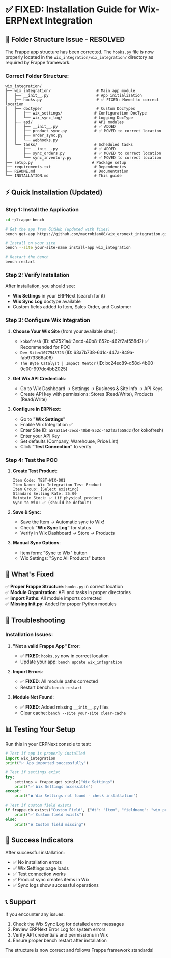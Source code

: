 # ✅ FIXED: Installation Guide for Wix-ERPNext Integration

## 🔧 Folder Structure Issue - RESOLVED

The Frappe app structure has been corrected. The `hooks.py` file is now properly located in the `wix_integration/wix_integration/` directory as required by Frappe framework.

### Correct Folder Structure:
```
wix_integration/
├── wix_integration/                    # Main app module
│   ├── __init__.py                     # App initialization
│   ├── hooks.py                        # ✅ FIXED: Moved to correct location
│   ├── doctype/                        # Custom DocTypes
│   │   ├── wix_settings/              # Configuration DocType
│   │   └── wix_sync_log/              # Logging DocType
│   ├── api/                           # API modules  
│   │   ├── __init__.py                # ✅ ADDED
│   │   ├── product_sync.py            # ✅ MOVED to correct location
│   │   ├── order_sync.py              
│   │   └── webhooks.py                
│   └── tasks/                         # Scheduled tasks
│       ├── __init__.py                # ✅ ADDED
│       ├── sync_orders.py             # ✅ MOVED to correct location
│       └── sync_inventory.py          # ✅ MOVED to correct location
├── setup.py                          # Package setup
├── requirements.txt                   # Dependencies
├── README.md                          # Documentation
└── INSTALLATION.md                    # This guide
```

## ⚡ Quick Installation (Updated)

### Step 1: Install the Application
```bash
cd ~/frappe-bench

# Get the app from GitHub (updated with fixes)
bench get-app https://github.com/macrobian88/wix_erpnext_integration.git

# Install on your site
bench --site your-site-name install-app wix_integration

# Restart the bench
bench restart
```

### Step 2: Verify Installation
After installation, you should see:
- **Wix Settings** in your ERPNext (search for it)
- **Wix Sync Log** doctype available
- Custom fields added to Item, Sales Order, and Customer

### Step 3: Configure Wix Integration

1. **Choose Your Wix Site** (from your available sites):
   - `kokofresh` (ID: a57521a4-3ecd-40b8-852c-462f2af558d2) ✅ Recommended for POC
   - `Dev Sitex1077548723` (ID: 63a7b738-6d1c-447a-849a-fab973366a06)  
   - `The Byte Catalyst | Impact Mentor` (ID: bc24ec89-d58d-4b00-9c00-997dc4bb2025)

2. **Get Wix API Credentials**:
   - Go to Wix Dashboard → Settings → Business & Site Info → API Keys
   - Create API key with permissions: Stores (Read/Write), Products (Read/Write)

3. **Configure in ERPNext**:
   - Go to **"Wix Settings"** 
   - Enable Wix Integration ✅
   - Enter Site ID: `a57521a4-3ecd-40b8-852c-462f2af558d2` (for kokofresh)
   - Enter your API Key
   - Set defaults (Company, Warehouse, Price List)
   - Click **"Test Connection"** to verify

### Step 4: Test the POC

1. **Create Test Product**:
   ```
   Item Code: TEST-WIX-001
   Item Name: Wix Integration Test Product
   Item Group: [Select existing]
   Standard Selling Rate: 25.00
   Maintain Stock: ✅ (if physical product)
   Sync to Wix: ✅ (should be default)
   ```

2. **Save & Sync**:
   - Save the Item → Automatic sync to Wix!
   - Check **"Wix Sync Log"** for status
   - Verify in Wix Dashboard → Store → Products

3. **Manual Sync Options**:
   - Item form: "Sync to Wix" button
   - Wix Settings: "Sync All Products" button

## 🎯 What's Fixed

✅ **Proper Frappe Structure**: `hooks.py` in correct location  
✅ **Module Organization**: API and tasks in proper directories  
✅ **Import Paths**: All module imports corrected  
✅ **Missing __init__.py**: Added for proper Python modules  

## 🔧 Troubleshooting

### Installation Issues:
1. **"Not a valid Frappe App" Error**: 
   - ✅ **FIXED**: `hooks.py` now in correct location
   - Update your app: `bench update wix_integration`

2. **Import Errors**:
   - ✅ **FIXED**: All module paths corrected
   - Restart bench: `bench restart`

3. **Module Not Found**:
   - ✅ **FIXED**: Added missing `__init__.py` files
   - Clear cache: `bench --site your-site clear-cache`

## 📊 Testing Your Setup

Run this in your ERPNext console to test:
```python
# Test if app is properly installed
import wix_integration
print("✅ App imported successfully")

# Test if settings exist
try:
    settings = frappe.get_single("Wix Settings")
    print("✅ Wix Settings accessible")
except:
    print("❌ Wix Settings not found - check installation")

# Test if custom field exists
if frappe.db.exists("Custom Field", {"dt": "Item", "fieldname": "wix_product_id"}):
    print("✅ Custom field exists")
else:
    print("❌ Custom field missing")
```

## 🎉 Success Indicators

After successful installation:
- ✅ No installation errors
- ✅ Wix Settings page loads
- ✅ Test connection works
- ✅ Product sync creates items in Wix
- ✅ Sync logs show successful operations

## 📞 Support

If you encounter any issues:
1. Check the Wix Sync Log for detailed error messages
2. Review ERPNext Error Log for system errors
3. Verify API credentials and permissions in Wix
4. Ensure proper bench restart after installation

The structure is now correct and follows Frappe framework standards!
